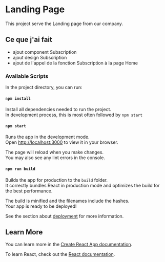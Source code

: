 # Landing Page

This project serve the Landing page from our company.

## Ce que j'ai fait

- ajout component Subscription
- ajout design Subscription
- ajout de l'appel de la fonction Subscription à la page Home

### Available Scripts

In the project directory, you can run:

#### `npm install`

Install all dependencies needed to run the project.\
In development process, this is most often followed by `npm start`

#### `npm start`

Runs the app in the development mode.\
Open [http://localhost:3000](http://localhost:3000) to view it in your browser.

The page will reload when you make changes.\
You may also see any lint errors in the console.

#### `npm run build`

Builds the app for production to the `build` folder.\
It correctly bundles React in production mode and optimizes the build for the best performance.

The build is minified and the filenames include the hashes.\
Your app is ready to be deployed!

See the section about [deployment](https://facebook.github.io/create-react-app/docs/deployment) for more information.


## Learn More

You can learn more in the [Create React App documentation](https://facebook.github.io/create-react-app/docs/getting-started).

To learn React, check out the [React documentation](https://reactjs.org/).
